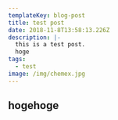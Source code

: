 ```yaml
---
templateKey: blog-post
title: test post
date: 2018-11-8T13:58:13.226Z
description: |-
  this is a test post.
  hoge
tags:
  - test
image: /img/chemex.jpg
---
```


## hogehoge
